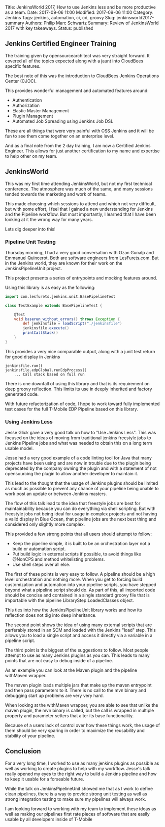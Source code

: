 Title: JenkinsWorld 2017, How to use Jenkins less and be more productive as a team.
Date: 2017-09-06 11:00
Modified: 2017-09-06 11:00
Category: Jenkins
Tags: jenkins, automation, ci, cd, groovy
Slug: jenkinsworld2017-summary
Authors: Philip Marc Schwartz
Summary: Review of JenkinsWorld 2017 with key takeaways.
Status: published

## Jenkins Certified Engineer Training

The training given by opensourcearchitect was very straight forward. It covered all of the topics 
expected along with a jaunt into CloudBees specific features.

The best note of this was the introduction to CloudBees Jenkins Operations Center (CJOC). 

This provides wonderful management and automated features around:

- Authentication
- Authorization
- Elastic Master Management
- Plugin Management
- Automated Job Spreading using Jenkins Job DSL

These are all things that were very painful with OSS Jenkins and it will be fun to see them 
come together on an enterprise level.

And as a final note from the 2 day training, I am now a Certified Jenkins Engineer. This allows
for just another certification to my name and expertise to help other on my team.

## JenkinsWorld

This was my first time attending JenkinsWorld, but not my first technical conference. The atmosphere
was much of the same, and many sessions tended towards the marketing and work of teams. 

This made choosing which sessions to attend and which not very difficult, but with some effort,
I feel that I gained a new understanding for Jenkins and the Pipeline workflow. But most importantly,
I learned that I have been looking at it the wrong way for many years. 

Lets dig deeper into this!

### Pipeline Unit Testing

Thursday morning, I had a very good conversation with Ozan Gunalp and Emmanuel Quincerot. Both are software
engineers from LesFurets.com. But in the Jenkins world, they are known for their work on the
JenkinsPipelineUnit project.

This project presents a series of entrypoints and mocking features around.

Using this library is as easy as the following:

```groovy
import com.lesfurets.jenkins.unit.BasePipelineTest

class TestExample extends BasePipelineTest {

    @Test
    void baserun_without_errors() throws Exception {
        def jenkinsfile = loadScript("./jenkinsfile")
        jenkinsfile.execute()
        printCallStack()
    }
}
```

This provides a very nice comparable output, along with a junit test return for good display in Jenkins
```output
jenkinsfile.run()
jenkinsfile.edpGlobal.runEdpProcess()
    ... Call stack based on full run
```

There is one downfall of using this library and that is its requirement on deep groovy reflection. This 
limits its use in deeply inherited and factory generated code.

With future refactorization of code, I hope to work toward fully implemented test cases for the full
T-Mobile EDP Pipeline based on this library.

### Using Jenkins Less

Jesse Glick gave a very good talk on how to "Use Jenkins Less". This was focused on the ideas of moving from
traditional jenkins freestyle jobs to Jenkins Pipeline jobs and what was needed to obtain this on a long term
usable model.

Jesse had a very good example of a code linting tool for Java that many projects have been using and are now
in trouble due to the plugin being deprecated by the company owning the plugin and with a statement of not
opensourcing the plugin to allow another developer to maintain it.

This lead to the thought that the usage of Jenkins plugins should be limited as much as possible to prevent
any chance of your pipeline being unable to work post an update or between Jenkins masters.

The flow of this talk lead to the idea that freestyle jobs are best for maintainability because you can 
do everything via shell scripting. But with freestyle jobs not being ideal for usage in complex projects and
not having a valid display in Blue Ocean, that pipeline jobs are the next best thing and considered only
slightly more complex. 

This provided a few strong points that all users should attempt to follow:

- Keep the pipeline simple, it is built to be an orchestration layer not a build or automation script.
- Put build logic in external scripts if possible, to avoid things like @NonCPS and method whitelisting problems.
- Use shell steps over all else.


The first of these points is very easy to follow. A pipeline should be a high level orchestration and nothing
more. When you get to forcing build customization and automation into your pipeline scripts, you have stepped
beyond what a pipeline script should do. As part of this, all imported code should be concise and contained 
in a single standard groovy file that is importable with the pipeline LibraryStep.LoadedClasses object.

This ties into how the JenkinsPipelineUnit library works and how its reflection does not dig into deep
inheritance.

The second point shows the idea of using many external scripts that are perferably stored in an SCM and 
loaded with the Jenkins "load" step. This allows you to load a single script and access it directly via
a variable in a pipeline script.

The third point is the biggest of the suggestions to follow. Most people attempt to use as many Jenkins
plugins as you can. This leads to many points that are not easy to debug inside of a pipeline. 

As an example you can look at the Maven plugin and the pipeline withMaven wrapper.

The maven plugin loads multiple jars that make up the maven entrypoint and then pass parameters to it. There
is no call to the mvn binary and debugging start up problems are very very hard. 

When looking at the withMaven wrapper, you are able to see that unlike the maven plugin, the mvn binary
is called, but the call is wrapped in multiple property and parameter setters that alter its base
functionaility. 

Because of a users lack of control over how these things work, the usage of them should be very 
sparing in order to maximize the reusability and stability of your pipeline.

## Conclusion

For a very long time, I worked to use as many jenkins plugins as possible as well as working to create
plugins to help with my workflow. Jesse's talk really opened my eyes to the right way to build a Jenkins
pipeline and how to keep it usable for a forseable future. 

While the talk on JenkinsPipelineUnit showed me that as I work to define clean pipelines, there is a 
way to provide strong unit testing as well as strong integration testing to make sure my pipelines
will always work. 

I am looking forward to working with my team to implement these ideas as well as making our pipelines
first rate pieces of software that are easily usable by all developers inside of T-Mobile
